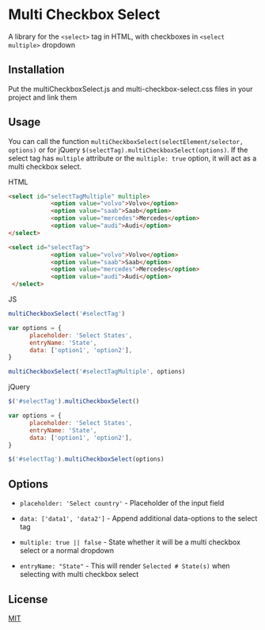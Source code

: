 # Multi Checkbox Select

A library for the ```<select>``` tag in HTML, with checkboxes in ```<select multiple>``` dropdown

## Installation

Put the multiCheckboxSelect.js and multi-checkbox-select.css files in your project and link them

## Usage

You can call the function `multiCheckboxSelect(selectElement/selector, options)` or for jQuery `$(selectTag).multiCheckboxSelect(options)`. If the select tag has `multiple` attribute or the `multiple: true` option, it will act as a multi checkbox select.

HTML
```HTML
<select id="selectTagMultiple" multiple>
            <option value="volvo">Volvo</option>
            <option value="saab">Saab</option>
            <option value="mercedes">Mercedes</option>
            <option value="audi">Audi</option>
</select>

<select id="selectTag">
            <option value="volvo">Volvo</option>
            <option value="saab">Saab</option>
            <option value="mercedes">Mercedes</option>
            <option value="audi">Audi</option>
 </select>
```

JS
```javascript
multiCheckboxSelect('#selectTag')

var options = { 
      placeholder: 'Select States',
      entryName: 'State',
      data: ['option1', 'option2'],
}

multiCheckboxSelect('#selectTagMultiple', options)
```
jQuery
```javascript
$('#selectTag').multiCheckboxSelect()

var options = { 
      placeholder: 'Select States',
      entryName: 'State',
      data: ['option1', 'option2'],
}

$('#selectTag').multiCheckboxSelect(options)
```


## Options
- `placeholder: 'Select country'` - Placeholder of the input field

- `data: ['data1', 'data2']` - Append additional data-options to the select tag

- `multiple: true || false` - State whether it will be a multi checkbox select or a normal dropdown

- `entryName: "State"` - This will render `Selected # State(s)` when selecting with multi checkbox select 

## License
[MIT](https://choosealicense.com/licenses/mit/)
